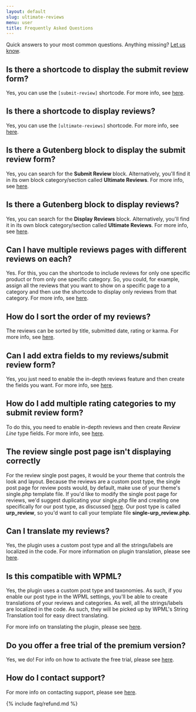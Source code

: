 ```yaml
---
layout: default
slug: ultimate-reviews
menu: user
title: Frequently Asked Questions
---
```

Quick answers to your most common questions. Anything missing? [Let us know](https://www.etoilewebdesign.com/support-center/).

## <a name="submit-shortcode"></a>Is there a shortcode to display the submit review form?

Yes, you can use the `[submit-review]` shortcode. For more info, see [here](blocks-shortcodes/submit-review-shortcode).

## <a name="display-shortcode"></a>Is there a shortcode to display reviews?

Yes, you can use the `[ultimate-reviews]` shortcode. For more info, see [here](blocks-shortcodes/ultimate-reviews-shortcode).

## <a name="submit-block"></a>Is there a Gutenberg block to display the submit review form?

Yes, you can search for the **Submit Review** block. Alternatively, you'll find it in its own block category/section called **Ultimate Reviews**. For more info, see [here](blocks-shortcodes/submit-review-block).

## <a name="display-block"></a>Is there a Gutenberg block to display reviews?

Yes, you can search for the **Display Reviews** block. Alternatively, you'll find it in its own block category/section called **Ultimate Reviews**. For more info, see [here](blocks-shortcodes/display-reviews-block).

## <a name="multiple-review-pages"></a>Can I have multiple reviews pages with different reviews on each?

Yes. For this, you can the shortcode to include reviews for only one specific product or from only one specific category. So, you could, for example, assign all the reviews that you want to show on a specific page to a category and then use the shortcode to display only reviews from that category. For more info, see [here](blocks-shortcodes/ultimate-reviews-shortcode).

## <a name="sort-order"></a>How do I sort the order of my reviews?

The reviews can be sorted by title, submitted date, rating or karma. For more info, see [here](reviews/order).

## <a name="custom-fields"></a>Can I add extra fields to my reviews/submit review form?

Yes, you just need to enable the in-depth reviews feature and then create the fields you want. For more info, see [here](custom-fields).

## <a name="in-depth-reviews"></a>How do I add multiple rating categories to my submit review form?

To do this, you need to enable in-depth reviews and then create *Review Line* type fields. For more info, see [here](custom-fields/create).

## <a name="single-urp"></a>The review single post page isn't displaying correctly

For the review single post pages, it would be your theme that controls the look and layout. Because the reviews are a custom post type, the single post page for review posts would, by default, make use of your theme's single.php template file. If you'd like to modify the single post page for reviews, we'd suggest duplicating your single.php file and creating one specifically for our post type, as discussed [here](https://codex.wordpress.org/Post_Type_Templates). Our post type is called **urp_review**, so you'd want to call your template file **single-urp_review.php**.

## <a name="translate"></a>Can I translate my reviews?

Yes, the plugin uses a custom post type and all the strings/labels are localized in the code. For more information on plugin translation, please see [here](labelling/translating).

## <a name="wpml"></a>Is this compatible with WPML?

Yes, the plugin uses a custom post type and taxonomies. As such, if you enable our post type in the WPML settings, you'll be able to create translations of your reviews and categories. As well, all the strings/labels are localized in the code. As such, they will be picked up by WPML's String Translation tool for easy direct translating. 

For more info on translating the plugin, please see [here](labelling/translating).

## <a name="trial"></a> Do you offer a free trial of the premium version?

Yes, we do! For info on how to activate the free trial, please see [here](premium/trial).

## <a name="support"></a> How do I contact support?

For more info on contacting support, please see [here](support/contact).

{% include faq/refund.md %}